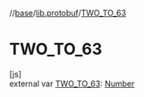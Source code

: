 //[base](../../index.md)/[lib.protobuf](index.md)/[TWO_TO_63](-t-w-o_-t-o_63.md)

# TWO_TO_63

[js]\
external var [TWO_TO_63](-t-w-o_-t-o_63.md): [Number](https://kotlinlang.org/api/latest/jvm/stdlib/kotlin/-number/index.html)
